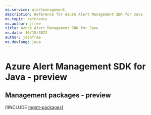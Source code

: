 ```yaml
---
ms.service: alertmanagement
description: Reference for Azure Alert Management SDK for Java
ms.topic: reference
ms.author: jfree
title: Azure Alert Management SDK for Java
ms.data: 10/18/2022
author: joshfree
ms.devlang: java
---
```

# Azure Alert Management SDK for Java - preview

## Management packages - preview
[!INCLUDE [mgmt-packages](alert-management-mgmt-index.md)]